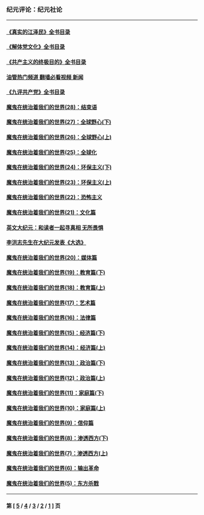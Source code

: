 ### 纪元评论：纪元社论
---
#### [《真实的江泽民》全书目录](../../pages/nsc422/n13721399.md?01130330) 
#### [《解体党文化》全书目录](../../pages/nsc422/n13721157.md?01130330) 
#### [《共产主义的终极目的》全书目录](../../pages/nsc422/n13721048.md?01130330) 
#### [油管热门频道 翻墙必看视频 新闻](ok?01130330)
#### [《九评共产党》全书目录](../../pages/nsc422/n13708085.md?01130330) 
#### [魔鬼在统治着我们的世界(28)：结束语](../../pages/nsc422/n10936246.md?01130330) 
#### [魔鬼在统治着我们的世界(27)：全球野心(下)](../../pages/nsc422/n10928319.md?01130330) 
#### [魔鬼在统治着我们的世界(26)：全球野心(上)](../../pages/nsc422/n10900318.md?01130330) 
#### [魔鬼在统治着我们的世界(25)：全球化](../../pages/nsc422/n10788205.md?01130330) 
#### [魔鬼在统治着我们的世界(24)：环保主义(下)](../../pages/nsc422/n10695307.md?01130330) 
#### [魔鬼在统治着我们的世界(23)：环保主义(上)](../../pages/nsc422/n10688613.md?01130330) 
#### [魔鬼在统治着我们的世界(22)：恐怖主义](../../pages/nsc422/n10614727.md?01130330) 
#### [魔鬼在统治着我们的世界(21)：文化篇](../../pages/nsc422/n10597706.md?01130330) 
#### [英文大纪元：和读者一起寻真相 无所畏惧](../../pages/nsc422/n12542027.md?01130330) 
#### [李洪志先生在大纪元发表《大选》](../../pages/nsc422/n12534746.md?01130330) 
#### [魔鬼在统治着我们的世界(20)：媒体篇](../../pages/nsc422/n10586579.md?01130330) 
#### [魔鬼在统治着我们的世界(19)：教育篇(下)](../../pages/nsc422/n10564808.md?01130330) 
#### [魔鬼在统治着我们的世界(18)：教育篇(上)](../../pages/nsc422/n10526970.md?01130330) 
#### [魔鬼在统治着我们的世界(17)：艺术篇](../../pages/nsc422/n10499093.md?01130330) 
#### [魔鬼在统治着我们的世界(16)：法律篇](../../pages/nsc422/n10485969.md?01130330) 
#### [魔鬼在统治着我们的世界(15)：经济篇(下)](../../pages/nsc422/n10469975.md?01130330) 
#### [魔鬼在统治着我们的世界(14)：经济篇(上)](../../pages/nsc422/n10457370.md?01130330) 
#### [魔鬼在统治着我们的世界(13)：政治篇(下)](../../pages/nsc422/n10448270.md?01130330) 
#### [魔鬼在统治着我们的世界(12)：政治篇(上)](../../pages/nsc422/n10444576.md?01130330) 
#### [魔鬼在统治着我们的世界(11)：家庭篇(下)](../../pages/nsc422/n10440961.md?01130330) 
#### [魔鬼在统治着我们的世界(10)：家庭篇(上)](../../pages/nsc422/n10435448.md?01130330) 
#### [魔鬼在统治着我们的世界(9)：信仰篇](../../pages/nsc422/n10432159.md?01130330) 
#### [魔鬼在统治着我们的世界(8)：渗透西方(下)](../../pages/nsc422/n10429603.md?01130330) 
#### [魔鬼在统治着我们的世界(7)：渗透西方(上)](../../pages/nsc422/n10426013.md?01130330) 
#### [魔鬼在统治着我们的世界(6)：输出革命](../../pages/nsc422/n10421536.md?01130330) 
#### [魔鬼在统治着我们的世界(5)：东方杀戮](../../pages/nsc422/n10417707.md?01130330) 

---
#### 第 [ [5](./5.md?01130330) / [4](./4.md?01130330) / [3](./3.md?01130330) / [2](./2.md?01130330) / [1](./1.md?01130330) ] 页
